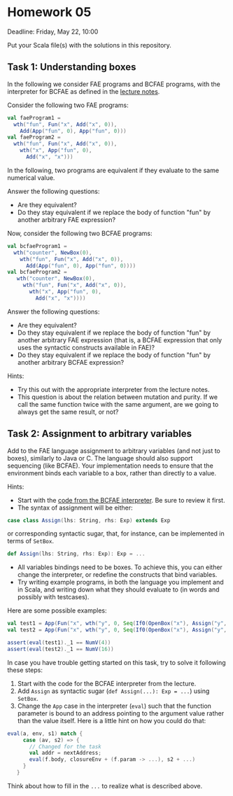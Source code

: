 # Homework 05

Deadline: Friday, May 22, 10:00

Put your Scala file(s) with the solutions in this repository.

## Task 1: Understanding boxes

In the following we consider FAE programs and BCFAE programs, with the
interpreter for BCFAE as defined in the [lecture notes](https://github.com/ps-tuebingen-courses/pl1-2020/blob/master/lecturenotes/10-bcfae.scala).

Consider the following two FAE programs:

```scala
val faeProgram1 =
  wth("fun", Fun("x", Add("x", 0)),
    Add(App("fun", 0), App("fun", 0)))
val faeProgram2 =
  wth("fun", Fun("x", Add("x", 0)),
    wth("x", App("fun", 0),
      Add("x", "x")))
```

In the following, two programs are equivalent if they evaluate to the same numerical value.

Answer the following questions:

- Are they equivalent?
- Do they stay equivalent if we replace the body of function "fun" by
another arbitrary FAE expression?

Now, consider the following two BCFAE programs:

```scala
val bcfaeProgram1 =
  wth("counter", NewBox(0),
    wth("fun", Fun("x", Add("x", 0)),
      Add(App("fun", 0), App("fun", 0))))
val bcfaeProgram2 =
   wth("counter", NewBox(0),
     wth("fun", Fun("x", Add("x", 0)),
       wth("x", App("fun", 0),
         Add("x", "x"))))
```

Answer the following questions:

- Are they equivalent?
- Do they stay equivalent if we replace the body of function "fun" by
another arbitrary FAE expression (that is, a BCFAE expression that only uses
the syntactic constructs available in FAE)?
- Do they stay equivalent if we replace the body of function "fun" by
another arbitrary BCFAE expression?

Hints:

- Try this out with the appropriate interpreter from the lecture notes.
- This question is about the relation between mutation and purity.
If we call the same function twice with the same argument, are we going to
always get the same result, or not?


## Task 2: Assignment to arbitrary variables

Add to the FAE language assignment to arbitrary variables (and not just to boxes),
similarly to Java or C. The language should also support sequencing (like BCFAE).
Your implementation needs to ensure that the environment binds each variable to a
box, rather than directly to a value.

Hints:
- Start with the [code from the BCFAE interpreter](https://github.com/ps-tuebingen-courses/pl1-2020/blob/master/lecturenotes/10-bcfae.scala). Be sure to review it first.
- The syntax of assignment will be either:
```scala
case class Assign(lhs: String, rhs: Exp) extends Exp
```
or corresponding syntactic sugar, that, for instance, can be implemented in terms of `SetBox`.
```scala
def Assign(lhs: String, rhs: Exp): Exp = ...
```
- All variables bindings need to be boxes. To achieve this, you can either change the interpreter,
or redefine the constructs that bind variables.
- Try writing example programs, in both the language you implement and in Scala, and writing down
what they should evaluate to (in words and possibly with testcases).

Here are some possible examples:

```scala
val test1 = App(Fun("x", wth("y", 0, Seq(If0(OpenBox("x"), Assign("y", 4), Assign("y", 2)), Mul(OpenBox("y"), OpenBox("y"))))), 5)
val test2 = App(Fun("x", wth("y", 0, Seq(If0(OpenBox("x"), Assign("y", 4), Assign("y", 2)), Mul(OpenBox("y"), OpenBox("y"))))), 0)

assert(eval(test1)._1 == NumV(4))
assert(eval(test2)._1 == NumV(16))
```

In case you have trouble getting started on this task, try to solve it following these steps:
1. Start with the code for the BCFAE interpreter from the lecture.
2. Add `Assign` as syntactic sugar (`def Assign(...): Exp = ...`) using `SetBox`.
3. Change the `App` case in the interpreter (`eval`) such that the function parameter is bound to
an address pointing to the argument value rather than the value itself. Here is a little
hint on how you could do that:
```scala
eval(a, env, s1) match {
     case (av, s2) => {
       // Changed for the task
       val addr = nextAddress;
       eval(f.body, closureEnv + (f.param -> ...), s2 + ...)
     }
   }
```
Think about how to fill in the `...` to realize what is described above.
